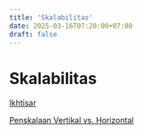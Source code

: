 ```yaml
---
title: 'Skalabilitas'
date: 2025-03-16T07:20:00+07:00
draft: false
---
```


# Skalabilitas

[Ikhtisar](./ikhtisar/)

[Penskalaan Vertikal vs. Horizontal](./penskalaan-vertikal-vs-horizontal/)
